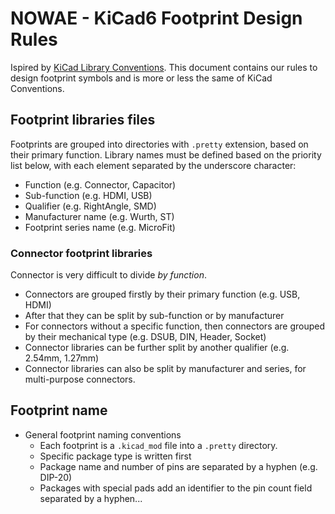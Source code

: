 # NOWAE - KiCad6 Footprint Design Rules

Ispired by [KiCad Library Conventions](https://klc.kicad.org/symbol/).
This document contains our rules to design footprint symbols and is more or less the same of KiCad Conventions.

## Footprint libraries files

Footprints are grouped into directories with `.pretty` extension, based on their primary function.
Library names must be defined based on the priority list below, with each element separated by the underscore character:
* Function (e.g. Connector, Capacitor)
* Sub-function (e.g. HDMI, USB)
* Qualifier (e.g. RightAngle, SMD)
* Manufacturer name (e.g. Wurth, ST)
* Footprint series name (e.g. MicroFit)

### Connector footprint libraries

Connector is very difficult to divide _by function_.
* Connectors are grouped firstly by their primary function (e.g. USB, HDMI)
* After that they can be split by sub-function or by manufacturer
* For connectors without a specific function, then connectors are grouped by their mechanical type (e.g. DSUB, DIN, Header, Socket)
* Connector libraries can be further split by another qualifier (e.g. 2.54mm, 1.27mm)
* Connector libraries can also be split by manufacturer and series, for multi-purpose connectors.

## Footprint name

* General footprint naming conventions
  * Each footprint is a `.kicad_mod` file into a `.pretty` directory.
  * Specific package type is written first
  * Package name and number of pins are separated by a hyphen (e.g. DIP-20)
  * Packages with special pads add an identifier to the pin count field separated by a hyphen...